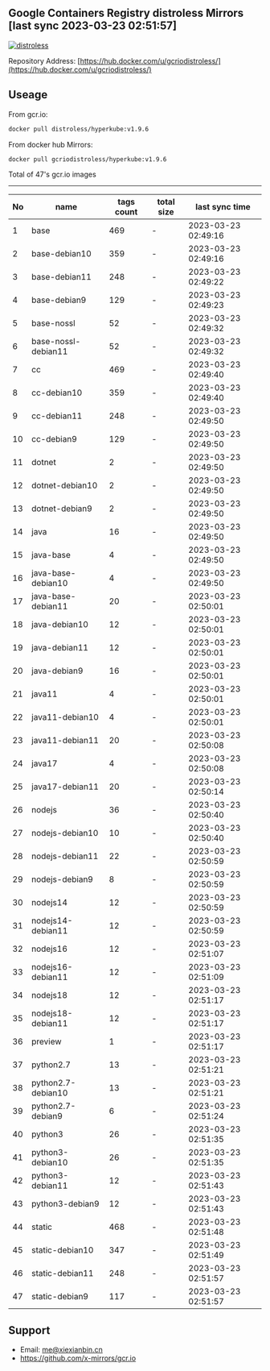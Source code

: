 Google Containers Registry distroless Mirrors [last sync 2023-03-23 02:51:57]
-------

[![distroless](https://github.com/x-mirrors/gcr.io/actions/workflows/gcr.io-distroless.yml/badge.svg?branch=main)](https://github.com/x-mirrors/gcr.io/actions/workflows/gcr.io-distroless.yml)

Repository Address: [https://hub.docker.com/u/gcriodistroless/](https://hub.docker.com/u/gcriodistroless/)

Useage
-------

From gcr.io:
```bash
docker pull distroless/hyperkube:v1.9.6
```

From docker hub Mirrors:
```bash
docker pull gcriodistroless/hyperkube:v1.9.6
```

Total of 47's gcr.io images

-------

| No  | name | tags count | total size | last sync time |
| --- | ----- | ---------- | ---------- | -------------- |
| 1 | base | 469 | - | 2023-03-23 02:49:16 |
| 2 | base-debian10 | 359 | - | 2023-03-23 02:49:16 |
| 3 | base-debian11 | 248 | - | 2023-03-23 02:49:22 |
| 4 | base-debian9 | 129 | - | 2023-03-23 02:49:23 |
| 5 | base-nossl | 52 | - | 2023-03-23 02:49:32 |
| 6 | base-nossl-debian11 | 52 | - | 2023-03-23 02:49:32 |
| 7 | cc | 469 | - | 2023-03-23 02:49:40 |
| 8 | cc-debian10 | 359 | - | 2023-03-23 02:49:40 |
| 9 | cc-debian11 | 248 | - | 2023-03-23 02:49:50 |
| 10 | cc-debian9 | 129 | - | 2023-03-23 02:49:50 |
| 11 | dotnet | 2 | - | 2023-03-23 02:49:50 |
| 12 | dotnet-debian10 | 2 | - | 2023-03-23 02:49:50 |
| 13 | dotnet-debian9 | 2 | - | 2023-03-23 02:49:50 |
| 14 | java | 16 | - | 2023-03-23 02:49:50 |
| 15 | java-base | 4 | - | 2023-03-23 02:49:50 |
| 16 | java-base-debian10 | 4 | - | 2023-03-23 02:49:50 |
| 17 | java-base-debian11 | 20 | - | 2023-03-23 02:50:01 |
| 18 | java-debian10 | 12 | - | 2023-03-23 02:50:01 |
| 19 | java-debian11 | 12 | - | 2023-03-23 02:50:01 |
| 20 | java-debian9 | 16 | - | 2023-03-23 02:50:01 |
| 21 | java11 | 4 | - | 2023-03-23 02:50:01 |
| 22 | java11-debian10 | 4 | - | 2023-03-23 02:50:01 |
| 23 | java11-debian11 | 20 | - | 2023-03-23 02:50:08 |
| 24 | java17 | 4 | - | 2023-03-23 02:50:08 |
| 25 | java17-debian11 | 20 | - | 2023-03-23 02:50:14 |
| 26 | nodejs | 36 | - | 2023-03-23 02:50:40 |
| 27 | nodejs-debian10 | 10 | - | 2023-03-23 02:50:40 |
| 28 | nodejs-debian11 | 22 | - | 2023-03-23 02:50:59 |
| 29 | nodejs-debian9 | 8 | - | 2023-03-23 02:50:59 |
| 30 | nodejs14 | 12 | - | 2023-03-23 02:50:59 |
| 31 | nodejs14-debian11 | 12 | - | 2023-03-23 02:50:59 |
| 32 | nodejs16 | 12 | - | 2023-03-23 02:51:07 |
| 33 | nodejs16-debian11 | 12 | - | 2023-03-23 02:51:09 |
| 34 | nodejs18 | 12 | - | 2023-03-23 02:51:17 |
| 35 | nodejs18-debian11 | 12 | - | 2023-03-23 02:51:17 |
| 36 | preview | 1 | - | 2023-03-23 02:51:17 |
| 37 | python2.7 | 13 | - | 2023-03-23 02:51:21 |
| 38 | python2.7-debian10 | 13 | - | 2023-03-23 02:51:21 |
| 39 | python2.7-debian9 | 6 | - | 2023-03-23 02:51:24 |
| 40 | python3 | 26 | - | 2023-03-23 02:51:35 |
| 41 | python3-debian10 | 26 | - | 2023-03-23 02:51:35 |
| 42 | python3-debian11 | 12 | - | 2023-03-23 02:51:43 |
| 43 | python3-debian9 | 12 | - | 2023-03-23 02:51:43 |
| 44 | static | 468 | - | 2023-03-23 02:51:48 |
| 45 | static-debian10 | 347 | - | 2023-03-23 02:51:49 |
| 46 | static-debian11 | 248 | - | 2023-03-23 02:51:57 |
| 47 | static-debian9 | 117 | - | 2023-03-23 02:51:57 |

Support
-------

- Email: me@xiexianbin.cn
- https://github.com/x-mirrors/gcr.io